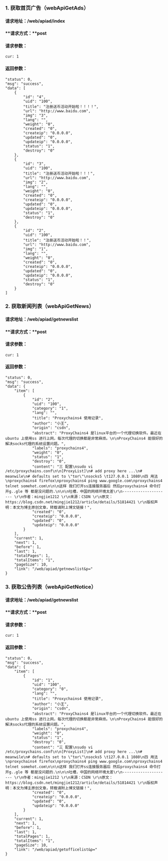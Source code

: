 ### 1. 获取首页广告（webApiGetAds）
#### **请求地址：**/web/apiad/index 

#### **请求方式：**post

#### **请求参数：**
    cur: 1

#### **返回参数：**
    "status": 0,
    "msg": "success",
    "data": [
        {
            "id": "4",
            "uid": "100",
            "title": "注册送币活动开始啦！！！！",
            "url": "http://www.baidu.com",
            "img": "3",
            "lang": "",
            "weight": "0",
            "created": "0",
            "createip": "0.0.0.0",
            "updated": "0",
            "updateip": "0.0.0.0",
            "status": "1",
            "destroy": "0"
        },
        {
            "id": "3",
            "uid": "100",
            "title": "注册送币活动开始啦！！！",
            "url": "http://www.baidu.com",
            "img": "2",
            "lang": "",
            "weight": "0",
            "created": "0",
            "createip": "0.0.0.0",
            "updated": "0",
            "updateip": "0.0.0.0",
            "status": "1",
            "destroy": "0"
        },
        {
            "id": "2",
            "uid": "100",
            "title": "注册送币活动开始啦！！",
            "url": "http://www.baidu.com",
            "img": "1",
            "lang": "",
            "weight": "0",
            "created": "0",
            "createip": "0.0.0.0",
            "updated": "0",
            "updateip": "0.0.0.0",
            "status": "1",
            "destroy": "0"
        }
    ]

### 2. 获取新闻列表（webApiGetNews）
#### **请求地址：**/web/apiad/getnewslist 

#### **请求方式：**post

#### **请求参数：**
    cur: 1

#### **返回参数：**
    "status": 0,
    "msg": "success",
    "data": {
        "item": [
            {
                "id": "2",
                "uid": "100",
                "category": "1",
                "lang": "",
                "title": "Proxychains4 使用记录",
                "author": "小王",
                "origin": "csdn",
                "abstract": "ProxyChains4 是linux平台的一个代理切换软件。最近在ubuntu 上使用ss 进行上网，每次代理的切换都是非常麻烦。\n\nProxyChains4 能很好的解决socks代理的系统设置问题。",
                "labels": "proxychains4",
                "weight": "0",
                "status": "1",
                "destroy": "0",
                "content": "三 配置\nsudo vi /etc/proxychains.conf\n\n[ProxyList]\n# add proxy here ...\n# meanwile\n# defaults set to \"tor\"\nsocks5 \t127.0.0.1 1080\n四 用法\nproxychains4 firefox\nproxychains4 ping www.google.com\nproxychains4 telnet somehot.com\n\n\n这样 我们打开ss连接服务器后 然后proxychains4 命令打开g..gle 等 都是没问题的.\n\n\n吐槽，中国的网络环境太差\r\n--------------------- \r\n作者：mingjie1212 \r\n来源：CSDN \r\n原文：https://blog.csdn.net/mingjie1212/article/details/51814421 \r\n版权声明：本文为博主原创文章，转载请附上博文链接！",
                "created": "0",
                "createip": "0.0.0.0",
                "updated": "0",
                "updateip": "0.0.0.0"
            }
        ],
        "current": 1,
        "next": 1,
        "before": 1,
        "last": 1,
        "totalPages": 1,
        "totalItems": "1",
        "pageSize": 10,
        "link": "/web/apiad/getnewslist&p="
    }


### 3. 获取公告列表（webApiGetNotice）
#### **请求地址：**/web/apiad/getnewslist 

#### **请求方式：**post

#### **请求参数：**
    cur: 1

#### **返回参数：**
    "status": 0,
    "msg": "success",
    "data": {
        "item": [
            {
                "id": "1",
                "uid": "100",
                "category": "0",
                "lang": "",
                "title": "Proxychains4 使用记录",
                "author": "小王",
                "origin": "csdn",
                "abstract": "ProxyChains4 是linux平台的一个代理切换软件。最近在ubuntu 上使用ss 进行上网，每次代理的切换都是非常麻烦。\n\nProxyChains4 能很好的解决socks代理的系统设置问题。",
                "labels": "proxychains4",
                "weight": "0",
                "status": "1",
                "destroy": "0",
                "content": "三 配置\nsudo vi /etc/proxychains.conf\n\n[ProxyList]\n# add proxy here ...\n# meanwile\n# defaults set to \"tor\"\nsocks5 \t127.0.0.1 1080\n四 用法\nproxychains4 firefox\nproxychains4 ping www.google.com\nproxychains4 telnet somehot.com\n\n\n这样 我们打开ss连接服务器后 然后proxychains4 命令打开g..gle 等 都是没问题的.\n\n\n吐槽，中国的网络环境太差\r\n--------------------- \r\n作者：mingjie1212 \r\n来源：CSDN \r\n原文：https://blog.csdn.net/mingjie1212/article/details/51814421 \r\n版权声明：本文为博主原创文章，转载请附上博文链接！",
                "created": "0",
                "createip": "0.0.0.0",
                "updated": "0",
                "updateip": "0.0.0.0"
            }
        ],
        "current": 1,
        "next": 1,
        "before": 1,
        "last": 1,
        "totalPages": 1,
        "totalItems": "1",
        "pageSize": 10,
        "link": "/web/apiad/getofficelist&p="
    }
